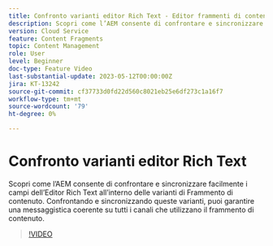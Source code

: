 ```yaml
---
title: Confronto varianti editor Rich Text - Editor frammenti di contenuto
description: Scopri come l’AEM consente di confrontare e sincronizzare facilmente i campi dell’Editor Rich Text all’interno delle varianti di Frammento di contenuto. Confrontando e sincronizzando queste varianti, puoi garantire una messaggistica coerente su tutti i canali che utilizzano il frammento di contenuto.
version: Cloud Service
feature: Content Fragments
topic: Content Management
role: User
level: Beginner
doc-type: Feature Video
last-substantial-update: 2023-05-12T00:00:00Z
jira: KT-13242
source-git-commit: cf37733d0fd22d560c8021eb25e6df273c1a16f7
workflow-type: tm+mt
source-wordcount: '79'
ht-degree: 0%

---
```



# Confronto varianti editor Rich Text

Scopri come l’AEM consente di confrontare e sincronizzare facilmente i campi dell’Editor Rich Text all’interno delle varianti di Frammento di contenuto. Confrontando e sincronizzando queste varianti, puoi garantire una messaggistica coerente su tutti i canali che utilizzano il frammento di contenuto.

>[!VIDEO](https://video.tv.adobe.com/v/3419314/?learn=on)
